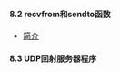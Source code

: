#### 8.2 recvfrom和sendto函数
- [简介](https://github.com/lsill/nbook/blob/main/content/UNIX/UDP/recvfrom_sendto.md)
#### 8.3 UDP回射服务器程序
